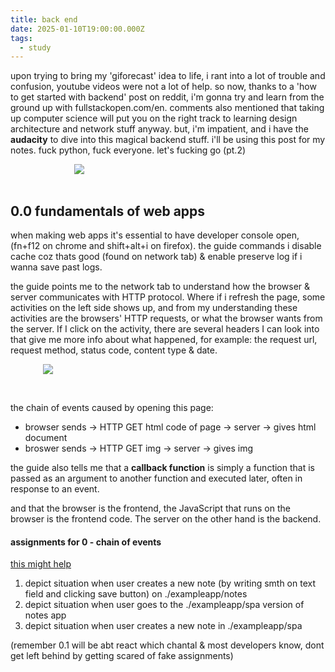 ```yaml
---
title: back end
date: 2025-01-10T19:00:00.000Z
tags:
  - study
---
```

upon trying to bring my 'giforecast' idea to life, i rant into a lot of trouble and confusion, youtube videos were not a lot of help. so now, thanks to a 'how to get started with backend' post on reddit, i'm gonna try and learn from the ground up with fullstackopen.com/en. comments also mentioned that taking up computer science will put you on the right track to learning design architecture and network stuff anyway. but, i'm impatient, and i have the **audacity** to dive into this magical backend stuff. i'll be using this post for my notes. fuck python, fuck everyone. let's fucking go (pt.2)

<img src="https://i.pinimg.com/736x/ef/b5/11/efb5119dc51f634bbca577bae2e03a4e.jpg" style="display:block; margin-left:auto; margin-right:auto; max-width:300px;">

<br>

<h2>0.0 fundamentals of web apps</h2>

when making web apps it's essential to have developer console open, (fn+f12 on chrome and shift+alt+i on firefox). the guide commands i disable cache coz thats good (found on network tab) & enable preserve log if i wanna save past logs.

the guide points me to the network tab to understand how the browser & server communicates with HTTP protocol. Where if i refresh the page, some activities on the left side shows up, and from my understanding these activities are the browsers' HTTP requests, or what the browser wants from the server. If I click on the activity, there are several headers I can look into that give me more info about what happened, for example: the request url, request method, status code, content type & date.

<img src="https://note.nekoweb.org/network.png" 
style="max-width:400px; display:block; margin-left:auto; margin-right:auto;">

<br>

the chain of events caused by opening this page: 

* browser sends -> HTTP GET html code of page -> server -> gives html document
* broswer sends -> HTTP GET img -> server -> gives img

the guide also tells me that a **callback function** is simply a function that is passed as an argument to another function and executed later, often in response to an event. 

and that the browser is the frontend, the JavaScript that runs on the browser is the frontend code. The server on the other hand is the backend.

<h4>assignments for 0 - chain of events</h4>

<a href="https://fullstackopen.com/en/part0/fundamentals_of_web_apps#forms-and-http-post">this might help</a> 

1. depict situation when user creates a new note (by writing smth on text field and clicking save button) on ./exampleapp/notes 
2. depict situation when user goes to the ./exampleapp/spa version of notes app
3. depict situation when user creates a new note in ./exampleapp/spa

(remember 0.1 will be abt react which chantal & most developers know, dont get left behind by getting scared of fake assignments)

